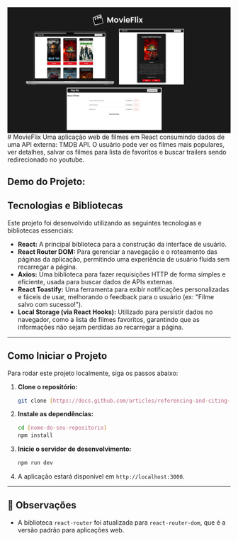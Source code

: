 
<img src="src/components/MovieFlix.png" alt="MovieFlix" width="850" align="center">
# MovieFlix
Uma aplicação web de filmes em React consumindo dados de uma API externa: TMDB API. 
O usuário pode ver os filmes mais populares, ver detalhes, salvar os filmes para lista de favoritos e buscar trailers sendo redirecionado no youtube.

## Demo do Projeto:

## Tecnologias e Bibliotecas
Este projeto foi desenvolvido utilizando as seguintes tecnologias e bibliotecas essenciais:

* **React:** A principal biblioteca para a construção da interface de usuário.
* **React Router DOM:** Para gerenciar a navegação e o roteamento das páginas da aplicação, permitindo uma experiência de usuário fluida sem recarregar a página.
* **Axios:** Uma biblioteca para fazer requisições HTTP de forma simples e eficiente, usada para buscar dados de APIs externas.
* **React Toastify:** Uma ferramenta para exibir notificações personalizadas e fáceis de usar, melhorando o feedback para o usuário (ex: "Filme salvo com sucesso!").
* **Local Storage (via React Hooks):** Utilizado para persistir dados no navegador, como a lista de filmes favoritos, garantindo que as informações não sejam perdidas ao recarregar a página.

---

## Como Iniciar o Projeto

Para rodar este projeto localmente, siga os passos abaixo:

1.  **Clone o repositório:**
    ```bash
    git clone [https://docs.github.com/articles/referencing-and-citing-content](https://docs.github.com/articles/referencing-and-citing-content)
    ```

2.  **Instale as dependências:**
    ```bash
    cd [nome-do-seu-repositorio]
    npm install
    ```

3.  **Inicie o servidor de desenvolvimento:**
    ```bash
    npm run dev
    ```

4.  A aplicação estará disponível em `http://localhost:3000`.

---

## 📝 Observações
* A biblioteca `react-router` foi atualizada para `react-router-dom`, que é a versão padrão para aplicações web.
